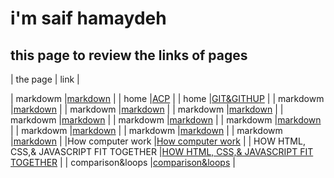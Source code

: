 # i'm saif hamaydeh
## this page to review the links of pages


| the page  | link |


| markdowm |[markdown](https://saifhamaydeh.github.io/reading-notes/markdowm)  |
|  home     |[ACP](https://saifhamaydeh.github.io/reading-notes/ACP)   |
|  home     |[GIT&GITHUP](https://saifhamaydeh.github.io/reading-notes/GIT&GITHUP)   |
| markdowm |[markdown](https://saifhamaydeh.github.io/reading-notes/markdowm)  |
| markdowm |[markdown](https://saifhamaydeh.github.io/reading-notes/markdowm)  |
| markdowm |[markdown](https://saifhamaydeh.github.io/reading-notes/markdowm)  |
| markdowm |[markdown](https://saifhamaydeh.github.io/reading-notes/markdowm)  |
| markdowm |[markdown](https://saifhamaydeh.github.io/reading-notes/markdowm)  |
| markdowm |[markdown](https://saifhamaydeh.github.io/reading-notes/markdowm)  |
| markdowm |[markdown](https://saifhamaydeh.github.io/reading-notes/markdowm)  |
| markdowm |[markdown](https://saifhamaydeh.github.io/reading-notes/markdowm)  |
| markdowm |[markdown](https://saifhamaydeh.github.io/reading-notes/markdowm)  |
|How computer work |[How computer work](https://saifhamaydeh.github.io/reading-notes/hcw)  |
| HOW HTML, CSS,& JAVASCRIPT FIT TOGETHER |[HOW HTML, CSS,& JAVASCRIPT FIT TOGETHER](https://saifhamaydeh.github.io/reading-notes/reader)  |
| comparison&loops |[comparison&loops](https://saifhamaydeh.github.io/reading-notes/comparison&loops)  |
